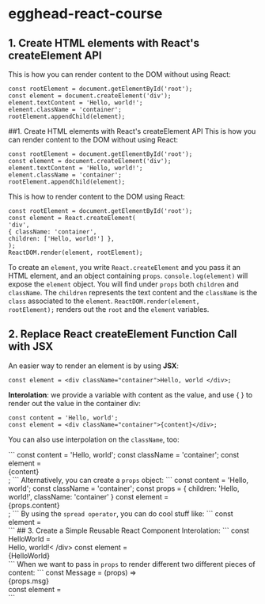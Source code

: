 # egghead-react-course
## 1. Create HTML elements with React's createElement API
This is how you can render content to the DOM without using React:
```
const rootElement = document.getElementById('root');
const element = document.createElement('div');
element.textContent = 'Hello, world!';
element.className = 'container';
rootElement.appendChild(element);
```

##1. Create HTML elements with React's createElement API</h2>
This is how you can render content to the DOM without using React:
```
const rootElement = document.getElementById('root');
const element = document.createElement('div');
element.textContent = 'Hello, world!';
element.className = 'container';
rootElement.appendChild(element);
```
This is how to render content to the DOM using React:
```
const rootElement = document.getElementById('root');
const element = React.createElement(
'div',
{ className: 'container',
children: ['Hello, world!'] },
);
ReactDOM.render(element, rootElement);
```
To create an <code>element</code>, you write <code>React.createElement</code> and you pass it an HTML element, and an object containing <code>props</code>.
<code>console.log(element)</code> will expose the <code>element</code> object. You will find under <code>props</code> both <code>children</code> and <code>className</code>. The <code>children</code> represents the text content and the <code>className</code> is the <code>class</code> associated to the <code>element</code>.
<code>ReactDOM.render(element, rootElement);</code> renders out the <code>root</code> and the <code>element</code> variables.
## 2. Replace React createElement Function Call with JSX</h2>
An easier way to render an element is by using <strong>JSX</strong>:
```
const element = <div className="container">Hello, world </div>;
```
<strong>Interolation</strong>: we provide a variable with content as the value, and use { } to render out the value in the container div:
```
const content = 'Hello, world';
const element = <div className="container">{content}</div>;
```
<p>You can also use interpolation on the <code>className</code>, too:</p>
```
const content = 'Hello, world';
const className = 'container';
const element = <div className={className + '__hi-there'}>{content}</div>;
```
Alternatively, you can create a <code>props</code> object:
```
const content = 'Hello, world';
const className = 'container';
const props = {
children: 'Hello, world!',
className: 'container'
}
const element = <div className={props.className + '__hi-there'}>{props.content}</div>;
```
By using the <code>spread operator</code>, you can do cool stuff like:
```
const element = <div {...props} />
```
## 3. Create a Simple Reusable React Component</h2>
Interolation:
```
const HelloWorld = <div>Hello, world!< /div>
const element = <div className="container">{HelloWorld}</div>
```
When we want to pass in <code>props</code> to render different two different pieces of content:
```
const Message = (props) => <div>{props.msg}</div>
const element =
<div className="container">
<Message msg='Hello, world!' />
<Message msg='Goodbye, world!' />
</div>
```
